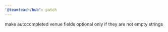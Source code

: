 ```yaml
---
'@teamteach/hub': patch
---
```


make autocompleted venue fields optional only if they are not empty strings
